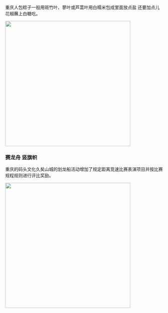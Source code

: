 重庆人包粽子一般用斑竹叶、蓼叶或芦蒿叶用白糯米包成里面放点盐 还要加点儿花椒蘸上白糖吃。

<img src="/img/custom/5.png" width="400px" />


### 赛龙舟 竖旗帜

重庆的码头文化久矣山城的划龙船活动增加了规定距离竞速比赛表演项目并按比赛规程规则进行评比奖励。

<img src="/img/custom/6.png" width="400px" />